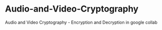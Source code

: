 # Audio-and-Video-Cryptography
Audio and Video Cryptography - Encryption and Decryption in google collab
